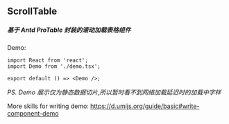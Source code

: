 ## ScrollTable

##### 基于 Antd ProTable 封装的滚动加载表格组件

Demo:

```tsx
import React from 'react';
import Demo from './demo.tsx';

export default () => <Demo />;
```

_PS. Demo 展示仅为静态数据切片,所以暂时看不到网络加载延迟时的加载中字样_

More skills for writing demo: https://d.umijs.org/guide/basic#write-component-demo
